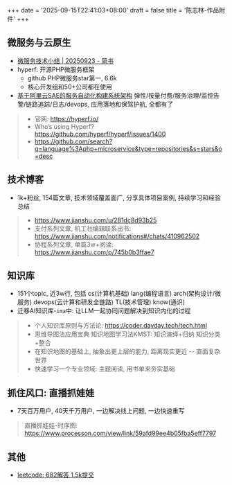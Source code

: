 +++
date = '2025-09-15T22:41:03+08:00'
draft = false
title = '陈志林-作品附件'
+++

## 微服务与云原生

- [微服务技术小结 | 20250923 - 简书](https://www.jianshu.com/p/64af3ab070f5)
- hyperf: 开源PHP微服务框架
  - github PHP微服务star第一, 6.6k
  - 核心开发组和50+公司都在使用
- [基于阿里云SAE的服务自动化构建系统架构](https://www.jianshu.com/p/693d0762812d) 弹性/按量付费/服务治理/监控告警/链路追踪/日志/devops, 应用落地和保驾护航, 全都有了

> - 官网: https://hyperf.io/
> - Who’s using Hyperf? https://github.com/hyperf/hyperf/issues/1400
> - https://github.com/search?q=language%3Aphp+microservice&type=repositories&s=stars&o=desc

## 技术博客

- 1k+粉丝, 154篇文章, 技术领域覆盖面广, 分享具体项目案例, 持续学习和经验总结

> - https://www.jianshu.com/u/281dc8d93b25
> - 支付系列文章, 机工社编辑联系出书: https://www.jianshu.com/notifications#/chats/410962502
> - 协程系列文章, 单篇3w+阅读: https://www.jianshu.com/p/745b0b3ffae7

## 知识库

- 151个topic, 近3w行, 包括 cs(计算机基础) lang(编程语言) arch(架构设计/微服务) devops(云计算和研发全链路) TL(技术管理) know(通识)
- 迁移AI知识库-`ima`中: 让LLM一起协同问题解决到知识内化的过程

> - 个人知识库原则与方法论: https://coder.dayday.tech/tech.html
> - 思维导图法应用宝典 知识地图学习法KMST: 知识演绎+归纳 知识分类+整合
> - 在知识地图的基础上, 抽象出更上层的能力, 距离现实更近 -- 直面复杂世界
> - 快速学习一个专业领域: 主题阅读, 用书单来夯实基础

## 抓住风口: 直播抓娃娃

- 7天百万用户, 40天千万用户, 一边解决线上问题, 一边快速重写

> 直播抓娃娃-时序图: https://www.processon.com/view/link/59afd99ee4b05fba5eff7797

## 其他

- [leetcode: 682解答 1.5k提交](https://leetcode.cn/u/daydaygo)
